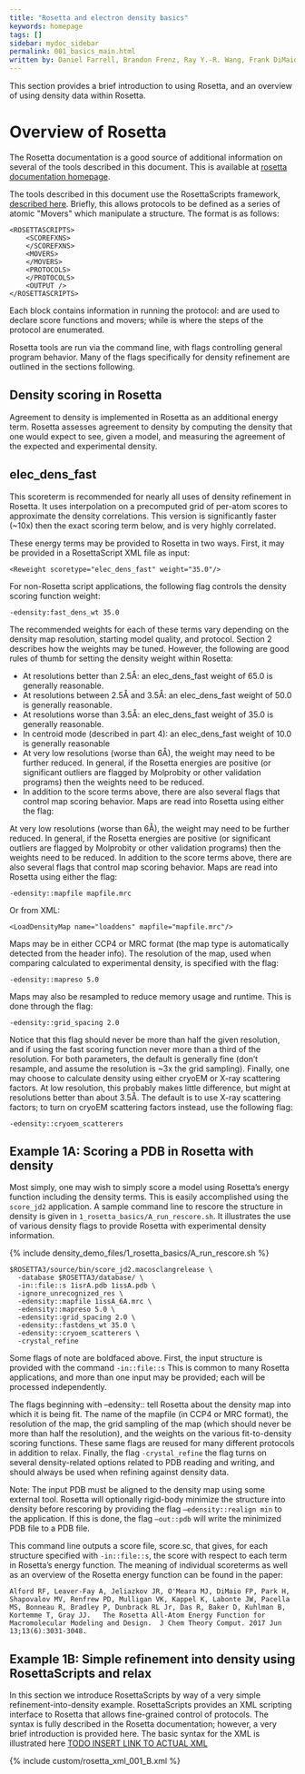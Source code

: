 ```yaml
---
title: "Rosetta and electron density basics"
keywords: homepage
tags: []
sidebar: mydoc_sidebar
permalink: 001_basics_main.html
written by: Daniel Farrell, Brandon Frenz, Ray Y.-R. Wang, Frank DiMaio -- last updated oct 2019
---
```


This section provides a brief introduction to using Rosetta, and an overview of using density data within Rosetta.
# Overview of Rosetta
The Rosetta documentation is a good source of additional information on several of the tools described in this document.  This is available at [rosetta documentation homepage](https://www.rosettacommons.org/docs/latest/Home).

The tools described in this document use the RosettaScripts framework, [described here](https://www.rosettacommons.org/docs/latest/scripting_documentation/RosettaScripts/RosettaScripts).  Briefly, this allows protocols to be defined as a series of atomic "Movers" which manipulate a structure.  The format is as follows:

```
<ROSETTASCRIPTS>
    <SCOREFXNS>
    </SCOREFXNS>
    <MOVERS>
    </MOVERS>
    <PROTOCOLS>
    </PROTOCOLS>
    <OUTPUT />
</ROSETTASCRIPTS>
```


Each block contains information in running the protocol: <SCOREFXNS> and <MOVERS> are used to declare score functions and movers; while <PROTOCOLS> is where the steps of the protocol are enumerated.

Rosetta tools are run via the command line, with flags controlling general program behavior.  Many of the flags specifically for density refinement are outlined in the sections following.


## Density scoring in Rosetta
Agreement to density is implemented in Rosetta as an additional energy term. Rosetta assesses agreement to density by computing the density that one would expect to see, given a model, and measuring the agreement of the expected and experimental density.
## elec\_dens\_fast
This scoreterm is recommended for nearly all uses of density refinement in Rosetta. It uses interpolation on a precomputed grid of per-atom scores to approximate the density correlations. This version is significantly faster (~10x) then the exact scoring term below, and is very highly correlated.

These energy terms may be provided to Rosetta in two ways. First, it may be provided in a RosettaScript XML file as input:

```
<Reweight scoretype="elec_dens_fast" weight="35.0"/>
```

For non-Rosetta script applications, the following flag controls the density scoring function weight:
```
-edensity:fast_dens_wt 35.0
```



The recommended weights for each of these terms vary depending on the density map resolution, starting model quality, and protocol. Section 2 describes how the weights may be tuned. However, the following are good rules of thumb for setting the density weight within Rosetta:

*  At resolutions better than 2.5Å: an elec\_dens\_fast  weight of 65.0 is generally reasonable.
*  At resolutions between 2.5Å and 3.5Å: an elec\_dens\_fast  weight of 50.0 is generally reasonable.
*  At resolutions worse than 3.5Å: an elec\_dens\_fast  weight of 35.0 is generally reasonable.
*  In centroid mode (described in part 4): an elec\_dens\_fast  weight of 10.0 is generally reasonable
*  At very low resolutions (worse than 6Å), the weight may need to be further reduced.  In general, if the Rosetta energies are positive (or significant outliers are flagged by Molprobity or other validation programs) then the weights need to be reduced.
*  In addition to the score terms above, there are also several flags that control map scoring behavior. Maps are read into Rosetta using either the flag:

At very low resolutions (worse than 6Å), the weight may need to be further reduced.  In general, if the Rosetta energies are positive (or significant outliers are flagged by Molprobity or other validation programs) then the weights need to be reduced.
In addition to the score terms above, there are also several flags that control map scoring behavior. Maps are read into Rosetta using either the flag:

```
-edensity::mapfile mapfile.mrc
```

Or from XML:
```
<LoadDensityMap name="loaddens" mapfile="mapfile.mrc"/>
```
Maps may be in either CCP4 or MRC format (the map type is automatically detected from the header info).
The resolution of the map, used when comparing calculated to experimental density, is specified with the flag:
```
-edensity::mapreso 5.0
```
Maps may also be resampled to reduce memory usage and runtime. This is done through the flag:
```
-edensity::grid_spacing 2.0
```
Notice that this flag should never be more than half the given resolution, and if using the fast scoring function never more than a third of the resolution. For both parameters, the default is generally fine (don’t resample, and assume the resolution is ~3x the grid sampling).
Finally, one may choose to calculate density using either cryoEM or X-ray scattering factors. At low resolution, this probably makes little difference, but might at resolutions better than about 3.5Å. The default is to use X-ray scattering factors; to turn on cryoEM scattering factors instead, use the following flag:
```
-edensity::cryoem_scatterers
```


## Example 1A: Scoring a PDB in Rosetta with density
Most simply, one may wish to simply score a model using Rosetta’s energy function including the density terms. This is easily accomplished using the `score_jd2` application. A sample command line to rescore the structure in density is given in `1_rosetta_basics/A_run_rescore.sh`. It illustrates the use of various density flags to provide Rosetta with experimental density information.


{% include density_demo_files/1_rosetta_basics/A_run_rescore.sh %}
```
$ROSETTA3/source/bin/score_jd2.macosclangrelease \ 
  -database $ROSETTA3/database/ \
  -in::file::s 1isrA.pdb 1issA.pdb \
  -ignore_unrecognized_res \
  -edensity::mapfile 1issA_6A.mrc \
  -edensity::mapreso 5.0 \
  -edensity::grid_spacing 2.0 \
  -edensity::fastdens_wt 35.0 \
  -edensity::cryoem_scatterers \
  -crystal_refine
```
Some flags of note are boldfaced above. First, the input structure is provided with the command `-in::file::s` This is common to many Rosetta applications, and more than one input may be provided; each will be processed independently.

The flags beginning with –edensity:: tell Rosetta about the density map into which it is being fit. The name of the mapfile (in CCP4 or MRC format), the resolution of the map, the grid sampling of the map (which should never be more than half the resolution), and the weights on the various fit-to-density scoring functions. These same flags are reused for many different protocols in addition to relax. Finally, the flag `-crystal_refine` the flag turns on several density-related options related to PDB reading and writing, and should always be used when refining against density data.

Note: The input PDB must be aligned to the density map using some external tool. Rosetta will optionally rigid-body minimize the structure into density before rescoring by providing the flag `–edensity::realign min` to the application. If this is done, the flag `–out::pdb` will write the minimized PDB file to a PDB file.

This command line outputs a score file, score.sc, that gives, for each structure specified with `-in::file::s`,  the score with respect to each term in Rosetta’s energy function. The meaning of individual scoreterms as well as an overview of the Rosetta energy function can be found in the paper:
```
Alford RF, Leaver-Fay A, Jeliazkov JR, O'Meara MJ, DiMaio FP, Park H, Shapovalov MV, Renfrew PD, Mulligan VK, Kappel K, Labonte JW, Pacella MS, Bonneau R, Bradley P, Dunbrack RL Jr, Das R, Baker D, Kuhlman B, Kortemme T, Gray JJ.   The Rosetta All-Atom Energy Function for Macromolecular Modeling and Design.  J Chem Theory Comput. 2017 Jun 13;13(6):3031-3048.
```

## Example 1B: Simple refinement into density using RosettaScripts and relax

In this section we introduce RosettaScripts by way of a very simple refinement-into-density example. RosettaScripts provides an XML scripting interface to Rosetta that allows fine-grained control of protocols. The syntax is fully described in the Rosetta documentation; however, a very brief introduction is provided here. The basic syntax for the XML is illustrated here [TODO INSERT LINK TO ACTUAL XML](1_rosetta_basics/B_relax_density.xml)

{% include custom/rosetta_xml_001_B.xml %}


